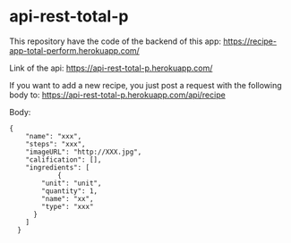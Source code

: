 # api-rest-total-p

This repository have the code of the backend of this app: https://recipe-app-total-perform.herokuapp.com/

Link of the api: https://api-rest-total-p.herokuapp.com/

If you want to add a new recipe, you just post a request with the following body to: https://api-rest-total-p.herokuapp.com/api/recipe

Body:

```
{
    "name": "xxx",
    "steps": "xxx",
    "imageURL": "http://XXX.jpg",
	"calification": [],
    "ingredients": [
			{
        "unit": "unit",
        "quantity": 1,
        "name": "xx",
        "type": "xxx"
      }
    ]
  }
```
